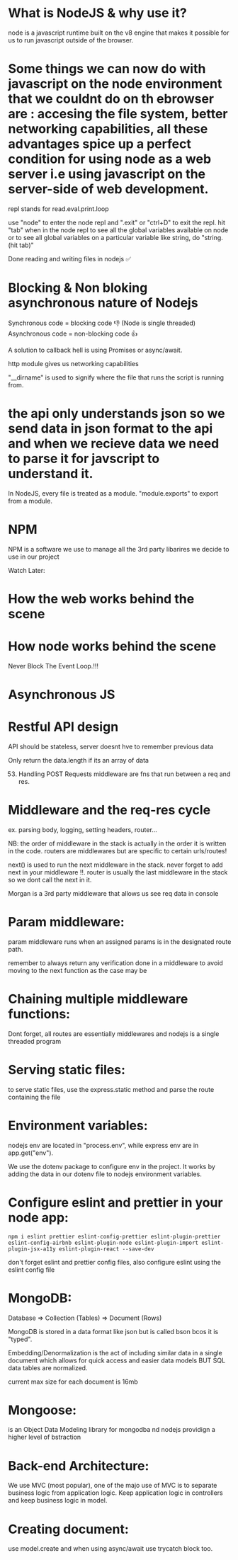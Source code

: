 # What is NodeJS & why use it?

node is a javascript runtime built on the v8 engine that makes it possible for us to run javascript outside of the browser.

# Some things we can now do with javascript on the node environment that we couldnt do on th ebrowser are : accesing the file system, better networking capabilities, all these advantages spice up a perfect condition for using node as a web server i.e using javascript on the server-side of web development.

repl stands for read.eval.print.loop

use "node" to enter the node repl and ".exit" or "ctrl+D" to exit the repl.
hit "tab" when in the node repl to see all the global variables available on node or to see all global variables on a particular variable like string, do "string.(hit tab)"

Done reading and writing files in nodejs ✅

# Blocking & Non bloking asynchronous nature of Nodejs

Synchronous code = blocking code 👎 (Node is single threaded)
Asynchronous code = non-blocking code 👍

A solution to callback hell is using Promises or async/await.

http module gives us networking capabilities

"\_\_dirname" is used to signify where the file that runs the script is running from.

# the api only understands json so we send data in json format to the api and when we recieve data we need to parse it for javscript to understand it.

In NodeJS, every file is treated as a module.
"module.exports" to export from a module.

# NPM

NPM is a software we use to manage all the 3rd party libarires we decide to use in our project

Watch Later:

# How the web works behind the scene

# How node works behind the scene

Never Block The Event Loop.!!!

# Asynchronous JS

# Restful API design

API should be stateless, server doesnt hve to remember previous data

Only return the data.length if its an array of data

53. Handling POST Requests
    middleware are fns that run between a req and res.

# Middleware and the req-res cycle

ex. parsing body, logging, setting headers, router...

NB:
the order of middleware in the stack is actually in the order it is written in the code.
routers are middlewares but are specific to certain urls/routes!

next() is used to run the next middleware in the stack. never forget to add next in your middleware !!.
router is usually the last middleware in the stack so we dont call the next in it.

Morgan is a 3rd party middleware that allows us see req data in console

# Param middleware:

param middleware runs when an assigned params is in the designated route path.

remember to always return any verification done in a middleware to avoid moving to the next function as the case may be

# Chaining multiple middleware functions:

Dont forget, all routes are essentially middlewares and nodejs is a single threaded program

# Serving static files:

to serve static files, use the express.static method and parse the route containing the file

# Environment variables:

nodejs env are located in "process.env", while express env are in app.get("env").

We use the dotenv package to configure env in the project. It works by adding the data in our dotenv file to nodejs environment variables.

# Configure eslint and prettier in your node app:

`npm i eslint prettier eslint-config-prettier eslint-plugin-prettier eslint-config-airbnb eslint-plugin-node eslint-plugin-import eslint-plugin-jsx-a11y eslint-plugin-react --save-dev`

don't forget eslint and prettier config files, also configure eslint using the eslint config file

# MongoDB:

Database => Collection (Tables) => Document (Rows)

MongoDB is stored in a data format like json but is called bson bcos it is "typed".

Embedding/Denormalization is the act of including similar data in a single document which allows for quick access and easier data models BUT SQL data tables are normalized.

current max size for each document is 16mb

# Mongoose:

is an Object Data Modeling library for mongodba nd nodejs providign a higher level of bstraction

# Back-end Architecture:

We use MVC (most popular), one of the majo use of MVC is to separate business logic from application logic.
Keep application logic in controllers and keep business logic in model.

# Creating document:

use model.create and when using async/await use trycatch block too.
